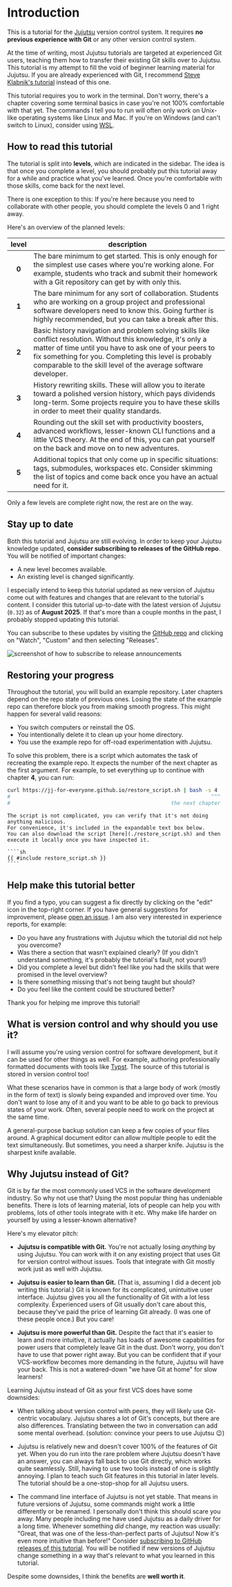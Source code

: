 # Introduction

This is a tutorial for the [Jujutsu](https://github.com/jj-vcs/jj) version control system.
It requires **no previous experience with Git** or any other version control system.

At the time of writing, most Jujutsu tutorials are targeted at experienced Git users, teaching them how to transfer their existing Git skills over to Jujutsu.
This tutorial is my attempt to fill the void of beginner learning material for Jujutsu.
If you are already experienced with Git, I recommend [Steve Klabnik's tutorial](https://steveklabnik.github.io/jujutsu-tutorial) instead of this one.

This tutorial requires you to work in the terminal.
Don't worry, there's a chapter covering some terminal basics in case you're not 100% comfortable with that yet.
The commands I tell you to run will often only work on Unix-like operating systems like Linux and Mac.
If you're on Windows (and can't switch to Linux), consider using [WSL](https://learn.microsoft.com/en-us/windows/wsl/install).

## How to read this tutorial

The tutorial is split into **levels**, which are indicated in the sidebar.
The idea is that once you complete a level, you should probably put this tutorial away for a while and practice what you've learned.
Once you're comfortable with those skills, come back for the next level.

There is one exception to this:
If you're here because you need to collaborate with other people, you should complete the levels 0 and 1 right away.

Here's an overview of the planned levels:

| level | description |
| :-: | --- |
| **0** | The bare minimum to get started. This is only enough for the simplest use cases where you're working alone. For example, students who track and submit their homework with a Git repository can get by with only this. |
| **1** | The bare minimum for any sort of collaboration. Students who are working on a group project and professional software developers need to know this. Going further is highly recommended, but you can take a break after this. |
| **2** | Basic history navigation and problem solving skills like conflict resolution. Without this knowledge, it's only a matter of time until you have to ask one of your peers to fix something for you. Completing this level is probably comparable to the skill level of the average software developer. |
| **3** | History rewriting skills. These will allow you to iterate toward a polished version history, which pays dividends long-term. Some projects require you to have these skills in order to meet their quality standards. |
| **4** | Rounding out the skill set with productivity boosters, advanced workflows, lesser-known CLI functions and a little VCS theory. At the end of this, you can pat yourself on the back and move on to new adventures. |
| **5** | Additional topics that only come up in specific situations: tags, submodules, workspaces etc. Consider skimming the list of topics and come back once you have an actual need for it. |

Only a few levels are complete right now, the rest are on the way.


## Stay up to date

Both this tutorial and Jujutsu are still evolving.
In order to keep your Jujutsu knowledge updated, **consider subscribing to releases of the GitHub repo**.
You will be notified of important changes:
- A new level becomes available.
- An existing level is changed significantly.

I especially intend to keep this tutorial updated as new version of Jujutsu come out with features and changes that are relevant to the tutorial's content.
I consider this tutorial up-to-date with the latest version of Jujutsu (`0.32`) as of **August 2025**.
If that's more than a couple months in the past, I probably stopped updating this tutorial.

You can subscribe to these updates by visiting the [GitHub repo](https://github.com/jj-for-everyone/jj-for-everyone.github.io) and clicking on "Watch", "Custom" and then selecting "Releases".

![screenshot of how to subscribe to release announcements](./watch_releases.png)

## Restoring your progress

Throughout the tutorial, you will build an example repository.
Later chapters depend on the repo state of previous ones.
Losing the state of the example repo can therefore block you from making smooth progress.
This might happen for several valid reasons:
- You switch computers or reinstall the OS.
- You intentionally delete it to clean up your home directory.
- You use the example repo for off-road experimentation with Jujutsu.

To solve this problem, there is a script which automates the task of recreating the example repo.
It expects the number of the next chapter as the first argument.
For example, to set everything up to continue with chapter **4**, you can run:

```sh
curl https://jj-for-everyone.github.io/restore_script.sh | bash -s 4
#                                                                 ^^^
#                                                    the next chapter
```

```admonish info title="Always be careful when executing scripts from the internet!"
The script is not complicated, you can verify that it's not doing anything malicious.
For convenience, it's included in the expandable text box below.
You can also download the script [here](./restore_script.sh) and then execute it locally once you have inspected it.
```

`````admonish note title="Source of restore script" collapsible=true
````sh
{{ #include restore_script.sh }}
````
`````

## Help make this tutorial better

If you find a typo, you can suggest a fix directly by clicking on the "edit" icon in the top-right corner.
If you have general suggestions for improvement, please [open an issue](https://github.com/jj-for-everyone/jj-for-everyone.github.io/issues/new).
I am also very interested in experience reports, for example:
- Do you have any frustrations with Jujutsu which the tutorial did not help you overcome?
- Was there a section that wasn't explained clearly?
  (If you didn't understand something, it's probably the tutorial's fault, not yours!)
- Did you complete a level but didn't feel like you had the skills that were promised in the level overview?
- Is there something missing that's not being taught but should?
- Do you feel like the content could be structured better?

Thank you for helping me improve this tutorial!

## What is version control and why should you use it?

I will assume you're using version control for software development, but it can be used for other things as well.
For example, authoring professionally formatted documents with tools like [Typst](https://typst.app/).
The source of this tutorial is stored in version control too!

What these scenarios have in common is that a large body of work (mostly in the form of text) is slowly being expanded and improved over time.
You don't want to lose any of it and you want to be able to go back to previous states of your work.
Often, several people need to work on the project at the same time.

A general-purpose backup solution can keep a few copies of your files around.
A graphical document editor can allow multiple people to edit the text simultaneously.
But sometimes, you need a sharper knife.
Jujutsu is the sharpest knife available.

## Why Jujutsu instead of Git?

Git is by far the most commonly used VCS in the software development industry.
So why not use that?
Using the most popular thing has undeniable benefits.
There is lots of learning material, lots of people can help you with problems, lots of other tools integrate with it etc.
Why make life harder on yourself by using a lesser-known alternative?

Here's my elevator pitch:
- **Jujutsu is compatible with Git.**
  You're not actually losing _anything_ by using Jujutsu.
  You can work with it on any existing project that uses Git for version control without issues.
  Tools that integrate with Git mostly work just as well with Jujutsu.

- **Jujutsu is easier to learn than Git.**
  (That is, assuming I did a decent job writing this tutorial.)
  Git is known for its complicated, unintuitive user interface.
  Jujutsu gives you all the functionality of Git with a lot less complexity.
  Experienced users of Git usually don't care about this, because they've paid the price of learning Git already.
  (I was one of these people once.)
  But you care!

- **Jujutsu is more powerful than Git.**
  Despite the fact that it's easier to learn and more intuitive, it actually has loads of awesome capabilities for power users that completely leave Git in the dust.
  Don't worry, you don't have to use that power right away.
  But you can be confident that if your VCS-workflow becomes more demanding in the future, Jujutsu will have your back.
  This is not a watered-down "we have Git at home" for slow learners!

Learning Jujutsu instead of Git as your first VCS does have some downsides:

- When talking about version control with peers, they will likely use Git-centric vocabulary.
  Jujutsu shares a lot of Git's concepts, but there are also differences.
  Translating between the two in conversation can add some mental overhead.
  (solution: convince your peers to use Jujutsu 😉)

- Jujutsu is relatively new and doesn't cover 100% of the features of Git yet.
  When you do run into the rare problem where Jujutsu doesn't have an answer, you can always fall back to use Git directly, which works quite seamlessly.
  Still, having to use two tools instead of one is slightly annoying.
  I plan to teach such Git features in this tutorial in later levels.
  The tutorial should be a one-stop-shop for all Jujutsu users.

- The command line interface of Jujutsu is not yet stable.
  That means in future versions of Jujutsu, some commands might work a little differently or be renamed.
  I personally don't think this should scare you away.
  Many people including me have used Jujutsu as a daily driver for a long time.
  Whenever something _did_ change, my reaction was usually:
  "Great, that was one of the less-than-perfect parts of Jujutsu! Now it's even more intuitive than before!"
  Consider [subscribing to GitHub releases of this tutorial](#stay-up-to-date).
  You will be notified if new versions of Jujutsu change something in a way that's relevant to what you learned in this tutorial.

Despite some downsides, I think the benefits are **well worth it**.
